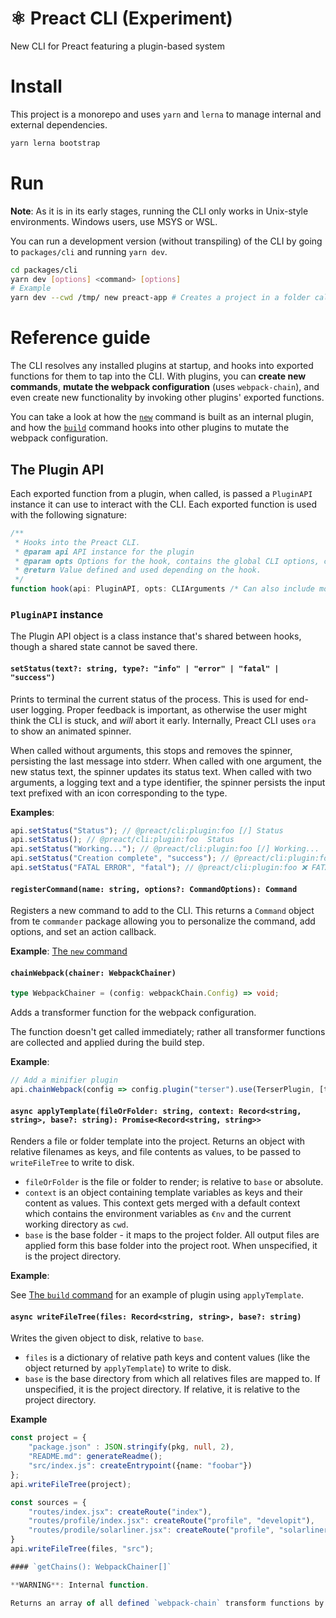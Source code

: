 # ⚛️ Preact CLI (Experiment)

New CLI for Preact featuring a plugin-based system

# Install

This project is a monorepo and uses `yarn` and `lerna` to manage internal and external dependencies.

```bash
yarn lerna bootstrap
```

# Run

**Note**: As it is in its early stages, running the CLI only works in Unix-style environments. Windows users, use MSYS or WSL.

You can run a development version (without transpiling) of the CLI by going to `packages/cli` and running `yarn dev`.

```bash
cd packages/cli
yarn dev [options] <command> [options]
# Example
yarn dev --cwd /tmp/ new preact-app # Creates a project in a folder called "preact-app", working in the temp directory
```

# Reference guide

The CLI resolves any installed plugins at startup, and hooks into exported functions for them to tap into the CLI.
With plugins, you can **create new commands**, **mutate the webpack configuration** (uses `webpack-chain`), and even
create new functionality by invoking other plugins' exported functions.

You can take a look at how the [`new`](packages/cli/src/plugins/new.ts) command is built as an internal plugin, and how
the [`build`](packages/cli/plugins/build.ts) command hooks into other plugins to mutate the webpack configuration.

## The Plugin API

Each exported function from a plugin, when called, is passed a `PluginAPI` instance it can use to interact with the CLI.
Each exported function is used with the following signature:

```typescript
/**
 * Hooks into the Preact CLI.
 * @param api API instance for the plugin
 * @param opts Options for the hook, contains the global CLI options, can contain more depending on the hook
 * @return Value defined and used depending on the hook.
 */
function hook(api: PluginAPI, opts: CLIArguments /* Can also include more properties depending on the hook */): any {}
```

### `PluginAPI` instance

The Plugin API object is a class instance that's shared between hooks, though a shared state cannot be saved there.

#### `setStatus(text?: string, type?: "info" | "error" | "fatal" | "success")`

Prints to terminal the current status of the process. This is used for end-user logging. Proper feedback is important, as otherwise the user might think the CLI is stuck, and _will_ abort it early.
Internally, Preact CLI uses `ora` to show an animated spinner.

When called without arguments, this stops and removes the spinner, persisting the last message into stderr.
When called with one argument, the new status text, the spinner updates its status text.
When called with two arguments, a logging text and a type identifier, the spinner persists the input text prefixed with an icon corresponding to the type.

**Examples**:

```typescript
api.setStatus("Status"); // @preact/cli:plugin:foo [/] Status
api.setStatus(); // @preact/cli:plugin:foo  Status
api.setStatus("Working..."); // @preact/cli:plugin:foo [/] Working...
api.setStatus("Creation complete", "success"); // @preact/cli:plugin:foo ✔️ Creaction complete \n @preact/cli:plugin:foo [/] Working...
api.setStatus("FATAL ERROR", "fatal"); // @preact/cli:plugin:foo ❌ FATAL ERROR [program exists with code 1]
```

#### `registerCommand(name: string, options?: CommandOptions): Command`

Registers a new command to add to the CLI. This returns a `Command` object from te `commander` package allowing you to personalize the command, add options, and set an action callback.

**Example**: [The `new` command](packages/cli/src/plugins/new.ts)

#### `chainWebpack(chainer: WebpackChainer)`

```typescript
type WebpackChainer = (config: webpackChain.Config) => void;
```

Adds a transformer function for the webpack configuration.

The function doesn't get called immediately; rather all transformer functions are collected and applied during the build step.

**Example**:

```typescript
// Add a minifier plugin
api.chainWebpack(config => config.plugin("terser").use(TerserPlugin, [terserOptions]));
```

#### `async applyTemplate(fileOrFolder: string, context: Record<string, string>, base?: string): Promise<Record<string, string>>`

Renders a file or folder template into the project. Returns an object with relative filenames as keys, and file contents as values, to be passed to `writeFileTree` to write to disk.

-   `fileOrFolder` is the file or folder to render; is relative to `base` or absolute.
-   `context` is an object containing template variables as keys and their content as values. This context gets merged with a default context which contains the environment variables as `€nv` and the current working directory as `cwd`.
-   `base` is the base folder - it maps to the project folder. All output files are applied form this base folder into the project root. When unspecified, it is the project directory.

**Example**:

See [The `build` command](packages/cli/src/plugins/build.ts) for an example of plugin using `applyTemplate`.

#### `async writeFileTree(files: Record<string, string>, base?: string)`

Writes the given object to disk, relative to `base`.

-   `files` is a dictionary of relative path keys and content values (like the object returned by `applyTemplate`) to write to disk.
-   `base` is the base directory from which all relatives files are mapped to. If unspecified, it is the project directory. If relative, it is relative to the project directory.

**Example**

```typescript
const project = {
	"package.json" : JSON.stringify(pkg, null, 2),
	"README.md": generateReadme();
	"src/index.js": createEntrypoint({name: "foobar"})
};
api.writeFileTree(project);

const sources = {
	"routes/index.jsx": createRoute("index"),
	"routes/profile/index.jsx": createRoute("profile", "developit"),
	"routes/prodile/solarliner.jsx": createRoute("profile", "solarliner")
}
api.writeFileTree(files, "src");

#### `getChains(): WebpackChainer[]`

**WARNING**: Internal function.

Returns an array of all defined `webpack-chain` transform functions by the plugin.
```
